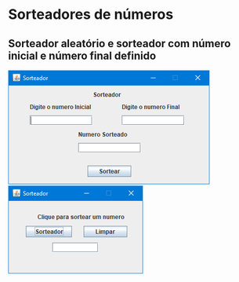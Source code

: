 # Sorteadores de números
<h2>Sorteador aleatório e sorteador com número inicial e número final definido</h2>
<img src="imgs/sorteador1.PNG">
<br>
<img src="imgs/sorteador2.PNG">
<br>

